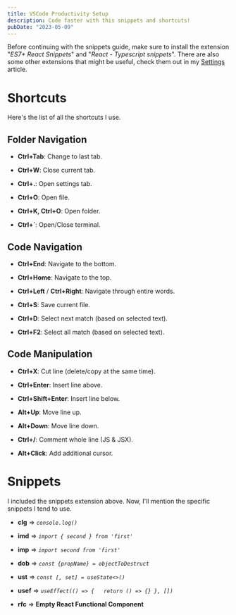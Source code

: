 ```yaml
---
title: VSCode Productivity Setup
description: Code faster with this snippets and shortcuts!
pubDate: "2023-05-09"
---
```


Before continuing with the snippets guide, make sure to install the extension "_ES7+ React Snippets_" and "_React - Typescript snippets_". There are also some other extensions that might be useful, check them out in my [Settings](/posts/vscode-settings) article.

# Shortcuts

Here's the list of all the shortcuts I use.

## Folder Navigation

- **Ctrl+Tab**: Change to last tab.

- **Ctrl+W**: Close current tab.

- **Ctrl+.**: Open settings tab.

- **Ctrl+O**: Open file.

- **Ctrl+K, Ctrl+O**: Open folder.

- **Ctrl+`**: Open/Close terminal.

## Code Navigation

- **Ctrl+End**: Navigate to the bottom.

- **Ctrl+Home**: Navigate to the top.

- **Ctrl+Left** / **Ctrl+Right**: Navigate through entire words.

- **Ctrl+S**: Save current file.

- **Ctrl+D**: Select next match (based on selected text).

- **Ctrl+F2**: Select all match (based on selected text).

## Code Manipulation

- **Ctrl+X**: Cut line (delete/copy at the same time).

- **Ctrl+Enter**: Insert line above.

- **Ctrl+Shift+Enter**: Insert line below.

- **Alt+Up**: Move line up.

- **Alt+Down**: Move line down.

- **Ctrl+/**: Comment whole line (JS & JSX).

- **Alt+Click**: Add additional cursor.

# Snippets

I included the snippets extension above. Now, I'll mention the specific snippets I tend to use.

- **clg** => _`console.log()`_

- **imd** => _`import { second } from 'first'`_

- **imp** => _`import second from 'first'`_

- **dob** => _`const {propName} = objectToDestruct`_

- **ust** => _`const [, set] = useState<>()`_

- **usef** => _`useEffect(() => {   return () => {} }, [])`_

- **rfc** => **Empty React Functional Component**
